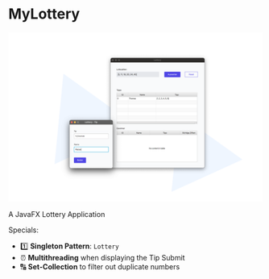 # MyLottery

![Lottery Preview](./assets/Preview.png)

A JavaFX Lottery Application

Specials:
* 1️⃣ **Singleton Pattern**: `Lottery` 
* ⏰ **Multithreading** when displaying the Tip Submit
* 🔠 **Set-Collection** to filter out duplicate numbers